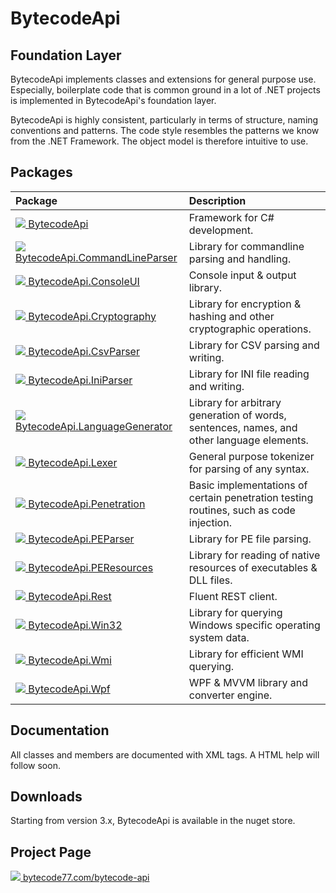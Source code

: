 # BytecodeApi

## Foundation Layer

BytecodeApi implements classes and extensions for general purpose use. Especially, boilerplate code that is common ground in a lot of .NET projects is implemented in BytecodeApi's foundation layer.

BytecodeApi is highly consistent, particularly in terms of structure, naming conventions and patterns. The code style resembles the patterns we know from the .NET Framework. The object model is therefore intuitive to use.

## Packages

| Package																														| Description
|:----------------------------------------------------------------------------------------------------------------------------- |:-
| [![](http://bytecode77.com/public/fileicons/dll.png) BytecodeApi](BytecodeApi/README.md)										| Framework for C# development.
| [![](http://bytecode77.com/public/fileicons/dll.png) BytecodeApi.CommandLineParser](BytecodeApi.CommandLineParser/README.md)	| Library for commandline parsing and handling.
| [![](http://bytecode77.com/public/fileicons/dll.png) BytecodeApi.ConsoleUI](BytecodeApi.ConsoleUI/README.md)					| Console input & output library.
| [![](http://bytecode77.com/public/fileicons/dll.png) BytecodeApi.Cryptography](BytecodeApi.Cryptography/README.md)			| Library for encryption & hashing and other cryptographic operations.
| [![](http://bytecode77.com/public/fileicons/dll.png) BytecodeApi.CsvParser](BytecodeApi.CsvParser/README.md)					| Library for CSV parsing and writing.
| [![](http://bytecode77.com/public/fileicons/dll.png) BytecodeApi.IniParser](BytecodeApi.IniParser/README.md)					| Library for INI file reading and writing.
| [![](http://bytecode77.com/public/fileicons/dll.png) BytecodeApi.LanguageGenerator](BytecodeApi.LanguageGenerator/README.md)	| Library for arbitrary generation of words, sentences, names, and other language elements.
| [![](http://bytecode77.com/public/fileicons/dll.png) BytecodeApi.Lexer](BytecodeApi.Lexer/README.md)							| General purpose tokenizer for parsing of any syntax.
| [![](http://bytecode77.com/public/fileicons/dll.png) BytecodeApi.Penetration](BytecodeApi.Penetration/README.md)				| Basic implementations of certain penetration testing routines, such as code injection.
| [![](http://bytecode77.com/public/fileicons/dll.png) BytecodeApi.PEParser](BytecodeApi.PEParser/README.md)					| Library for PE file parsing.
| [![](http://bytecode77.com/public/fileicons/dll.png) BytecodeApi.PEResources](BytecodeApi.PEResources/README.md)				| Library for reading of native resources of executables & DLL files.
| [![](http://bytecode77.com/public/fileicons/dll.png) BytecodeApi.Rest](BytecodeApi.Rest/README.md)							| Fluent REST client.
| [![](http://bytecode77.com/public/fileicons/dll.png) BytecodeApi.Win32](BytecodeApi.Win32/README.md)							| Library for querying Windows specific operating system data.
| [![](http://bytecode77.com/public/fileicons/dll.png) BytecodeApi.Wmi](BytecodeApi.Wmi/README.md)								| Library for efficient WMI querying.
| [![](http://bytecode77.com/public/fileicons/dll.png) BytecodeApi.Wpf](BytecodeApi.Wpf/README.md)								| WPF & MVVM library and converter engine.

## Documentation

All classes and members are documented with XML tags. A HTML help will follow soon.

## Downloads

Starting from version 3.x, BytecodeApi is available in the nuget store.

## Project Page

[![](https://bytecode77.com/public/favicon16.png) bytecode77.com/bytecode-api](https://bytecode77.com/bytecode-api)